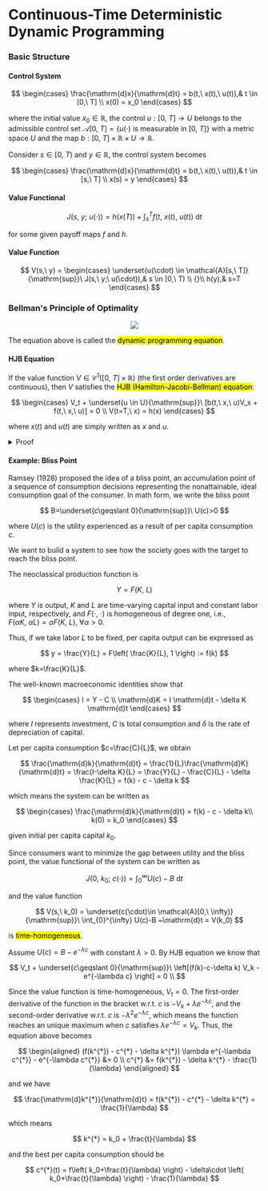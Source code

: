 # Continuous-Time Deterministic Dynamic Programming

### Basic Structure

#### Control System

$$
\begin{cases}
 \frac{\mathrm{d}x}{\mathrm{d}t} = b(t,\ x(t),\ u(t)),& t \in [0,\ T] \\
 x(0) = x_0
\end{cases}
$$

where the initial value $x_0 \in \mathbb{R}$, the control $u: [0,\ T] \to U$ belongs to the admissible control set $\mathcal{A}[0,\ T]=\{u(\cdot) \text{ is measurable in } [0,\ T]\}$ with a metric space $U$ and the map $b: [0,\ T]\times \mathbb{R}\times U \to \mathbb{R}$.

Consider $s \in [0,\ T)$ and $y \in \mathbb{R}$, the control system becomes

$$
\begin{cases}
  \frac{\mathrm{d}x}{\mathrm{d}t} = b(t,\ x(t),\ u(t)),& t \in [s,\ T] \\
  x(s) = y
\end{cases}
$$

#### Value Functional

$$
J(s,\ y;\ u(\cdot)) = h(x(T)) + \int_s^{T} f(t,\ x(t),\ u(t))~\mathrm{d}t
$$

for some given payoff maps $f$ and $h$.

#### Value Function

$$
V(s,\ y) =
\begin{cases}
   \underset{u(\cdot) \in \mathcal{A}[s,\ T]}{\mathrm{sup}}\ J(s,\ y;\ u(\cdot)),& s \in [0,\ T) \\
   {}\\
   h(y),& s=T
\end{cases}
$$

### Bellman's Principle of Optimality

<div align='center'>

![](image/2022-02-23-23-28-56.png)
</div align='center'>

The equation above is called the <mark>dynamic programming equation</mark>.

#### HJB Equation

If the value function $V \in \mathcal{C}^{1}([0,\ T]\times \mathbb{R})$ (the first order derivatives are continuous), then $V$ satisfies the <mark>HJB (Hamilton-Jacobi-Bellman) equation</mark>: 

$$
\begin{cases}
  V_t + \underset{u \in U}{\mathrm{sup}}\ [b(t,\ x,\ u)V_x + f(t,\ x,\ u)] = 0 \\
  V(t=T,\ x) = h(x)
\end{cases}
$$

where $x(t)$ and $u(t)$ are simply written as $x$ and $u$.

<details>
<summary>Proof</summary>

Fix a $u \in U$. By the principle of optimality, we have

$$
 \int_{s}^{\hat{s}} f(t,\ x,\ u)  ~\mathrm{d}t + V(\hat{s},\ x(\hat{s})) \leqslant V(s,\ y)
$$

Let $\hat{s} \to s$, then we can write 

$$
 \int_{s}^{\hat{s}} f(t,\ x,\ u)  ~\mathrm{d}t = (\hat{s}-s)f(s,\ x(s),\ u(s)) + \omicron(\hat{s}-s) \implies \frac{\int_{s}^{\hat{s}} f(t,\ x,\ u)  ~\mathrm{d}t}{\hat{s}-s} = f(s,\ x(s),\ u(s))
$$

and 

$$
 V(\hat{s},\ x(\hat{s})) = V(s,\ x(s)) +V_t|_{t=s}(\hat{s}-s)+\omicron(\hat{s}-s)+V_x|_{x=x(s)}(x(\hat{s})-x(s))+\omicron(x(\hat{s})-x(s)) \\
 \implies \frac{V(\hat{s},\ x(\hat{s}))-V(s,\ x(s))}{\hat{s}-s} = V_t|_{t=s} + V_x|_{x=x(s)}b(s,\ x(s),\ u(s))
$$

by Taylor expansion.

> [!TIP]
> When $\hat{s} \to s$, $\frac{\omicron(x(\hat{s})-x(s))}{\hat{s}-s}=\frac{\omicron(x(\hat{s})-x(s))}{x(\hat{s})-x(s)}\frac{x(\hat{s})-x(s)}{\hat{s}-s}=\frac{\omicron(x(\hat{s})-x(s))}{x(\hat{s})-x(s)}b(s,\ x(s),\ u(s))=0$. 

Thus, we have 

$$
f(s,\ x(s),\ u(s)) + V_t|_{t=s} + V_x|_{x=x(s)}b(s,\ x(s),\ u(s)) \leqslant 0
$$

Then for any $u \in U$, we obtain 

$$
V_t|_{t=s} + \underset{u \in U}{\mathrm{sup}}[ f(s,\ x(s),\ u(s)) + V_x|_{x=x(s)}b(s,\ x(s),\ u(s)) ] \leqslant 0
$$

On the other hand, by the definition of supremum, $\forall \varepsilon>0$ with $\hat{s}-s>0$ small enough, $\exists u \in U$ s.t. 

$$
V(s,\ y) - \varepsilon(\hat{s}-s) \leqslant \int_{s}^{\hat{s}} f(t,\ x,\ u)  ~\mathrm{d}t + V(\hat{s},\ x(\hat{s}))
$$

Using the same method above, this yeilds

$$
f(s,\ x(s),\ u(s)) + V_t|_{t=s} + V_x|_{x=x(s)}b(s,\ x(s),\ u(s)) \geqslant -\varepsilon
$$

which means 

$$
V_t|_{t=s} + \underset{u \in U}{\mathrm{sup}}[ f(s,\ x(s),\ u(s)) + V_x|_{x=x(s)}b(s,\ x(s),\ u(s)) ] \geqslant 0
$$

Hence, we finish the proof.
</details>

#### Example: Bliss Point

Ramsey (1928) proposed the idea of a bliss point, an accumulation point of a sequence of consumption decisions representing the nonattainable, ideal consumption goal of the consumer. In math form, we write the bliss point 

$$
B=\underset{c\geqslant 0}{\mathrm{sup}}\ U(c)>0
$$

where $U(c)$ is the utility experienced as a result of per capita consumption $c$.

We want to build a  system to see how the society goes with the target to reach the bliss point.

The neoclassical production function is 

$$
Y = F(K,\ L) 
$$

where $Y$ is output, $K$ and $L$ are time-varying capital input and constant labor input, respectively, and $F(\cdot,\ \cdot)$ is homogeneous of degree one, i.e., $F(\alpha K,\ \alpha L)=\alpha F(K,\ L),\ \forall \alpha>0$.

Thus, if we take labor $L$ to be fixed, per capita output can be expressed as 

$$
y = \frac{Y}{L} = F\left( \frac{K}{L}, 1 \right)  := f(k)
$$

where $k=\frac{K}{L}$.

The well-known macroeconomic identities show that 

$$
\begin{cases}
  I = Y - C \\
  \mathrm{d}K = I \mathrm{d}t - \delta K \mathrm{d}t
\end{cases}
$$

where $I$ represents investment, $C$ is total consumption and $\delta$ is the rate of depreciation of capital.

Let per capita consumption $c=\frac{C}{L}$, we obtain 

$$
\frac{\mathrm{d}k}{\mathrm{d}t} = \frac{1}{L}\frac{\mathrm{d}K}{\mathrm{d}t} = \frac{I-\delta K}{L} = \frac{Y}{L} - \frac{C}{L} - \delta \frac{K}{L} = f(k) - c - \delta k
$$

which means the  system can be written as 

$$
\begin{cases}
  \frac{\mathrm{d}k}{\mathrm{d}t} = f(k) - c - \delta k\\
  k(0) = k_0
\end{cases}
$$

given initial per capita capital $k_0$.

Since consumers want to minimize the gap between utility and the bliss point, the value functional of the  system can be written as 

$$
J(0,\ k_0;\ c(\cdot)) = \int_{0}^{\infty} U(c)-B ~\mathrm{d}t 
$$

and the value function 

$$
V(s,\ k_0) = \underset{c(\cdot)\in \mathcal{A}[0,\ \infty)}{\mathrm{sup}}\ \int_{0}^{\infty} U(c)-B ~\mathrm{d}t = V(k_0)
$$

is <mark>time-homogeneous</mark>.

Assume $U(c) = B - e^{-\lambda c}$ with constant $\lambda>0$. By HJB equation we know that 

$$
V_t + \underset{c\geqslant 0}{\mathrm{sup}}\ \left[(f(k)-c-\delta k) V_k - e^{-\lambda c}  \right]  = 0 \\
$$

Since the value function is time-homogeneous, $V_t=0$. The first-order derivative of the function in the bracket w.r.t. $c$ is $-V_k + \lambda e^{-\lambda c}$, and the second-order derivative w.r.t. $c$ is $-\lambda^{2}e^{-\lambda c}$, which means the function reaches an unique maximum when $c$ satisfies $\lambda e^{-\lambda c} = V_k$. Thus, the equation above becomes 

$$
\begin{aligned}
 (f(k^{*}) - c^{*} - \delta k^{*}) \lambda e^{-\lambda c^{*}} - e^{-\lambda c^{*}} &= 0 \\
 c^{*} &= f(k^{*}) - \delta k^{*} - \frac{1}{\lambda}
\end{aligned}
$$

and we have 

$$
\frac{\mathrm{d}k^{*}}{\mathrm{d}t} = f(k^{*}) - c^{*} - \delta k^{*} = \frac{1}{\lambda}
$$

which means 

$$
k^{*} = k_0 + \frac{t}{\lambda}
$$

and the best per capita consumption should be 

$$
c^{*}(t) = f\left( k_0+\frac{t}{\lambda} \right)  - \delta\cdot \left( k_0+\frac{t}{\lambda} \right) - \frac{1}{\lambda}
$$